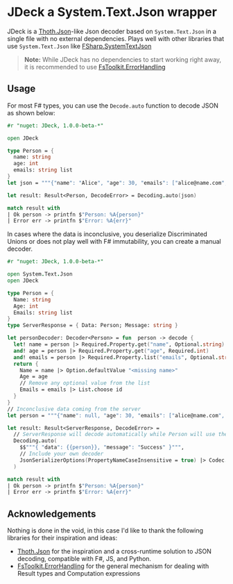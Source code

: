 # JDeck a System.Text.Json wrapper

JDeck is a [Thoth.Json]-like Json decoder based on `System.Text.Json` in a single file with no external
dependencies. Plays well with other libraries that use `System.Text.Json` like [FSharp.SystemTextJson]

> **Note:** While JDeck has no dependencies to start working right away, it is recommended to
> use [FsToolkit.ErrorHandling]

## Usage

For most F# types, you can use the `Decode.auto` function to decode JSON as shown below:

```fsharp
#r "nuget: JDeck, 1.0.0-beta-*"

open JDeck

type Person = {
  name: string
  age: int
  emails: string list
}
let json = """{"name": "Alice", "age": 30, "emails": ["alice@name.com", "alice@age.com"] }"""

let result: Result<Person, DecodeError> = Decoding.auto(json)

match result with
| Ok person -> printfn $"Person: %A{person}"
| Error err -> printfn $"Error: %A{err}"
```

In cases where the data is inconclusive, you deserialize Discriminated Unions or does not play well with F# immutability, you can create a manual decoder.

```fsharp
#r "nuget: JDeck, 1.0.0-beta-*"

open System.Text.Json
open JDeck

type Person = {
  Name: string
  Age: int
  Emails: string list
}
type ServerResponse = { Data: Person; Message: string }

let personDecoder: Decoder<Person> = fun  person -> decode {
  let! name = person |> Required.Property.get("name", Optional.string)
  and! age = person |> Required.Property.get("age", Required.int)
  and! emails = person |> Required.Property.list("emails", Optional.string)
  return {
    Name = name |> Option.defaultValue "<missing name>"
    Age = age
    // Remove any optional value from the list
    Emails = emails |> List.choose id
  }
}
// Inconclusive data coming from the server
let person = """{"name": null, "age": 30, "emails": ["alice@name.com", "alice@age.com", null] }"""

let result: Result<ServerResponse, DecodeError> =
  // ServerResponse will decode automatically while Person will use the custom decoder
  Decoding.auto(
    $$"""{ "data": {{person}}, "message": "Success" }""",
    // Include your own decoder
    JsonSerializerOptions(PropertyNameCaseInsensitive = true) |> Codec.useDecoder personDecoder
  )

match result with
| Ok person -> printfn $"Person: %A{person}"
| Error err -> printfn $"Error: %A{err}"
```


## Acknowledgements

Nothing is done in the void, in this case I'd like to thank the following libraries for their inspiration and ideas:

- [Thoth.Json] for the inspiration and a cross-runtime solution to JSON decoding, compatible with F#, JS, and Python.
- [FsToolkit.ErrorHandling] for the general mechanism for dealing with Result types and Computation expressions

[Thoth.Json]: https://github.com/thoth-org/Thoth.Json
[FSharp.SystemTextJson]: https://github.com/Tarmil/FSharp.SystemTextJson
[FsToolkit.ErrorHandling]: https://github.com/demystifyfp/FsToolkit.ErrorHandling
